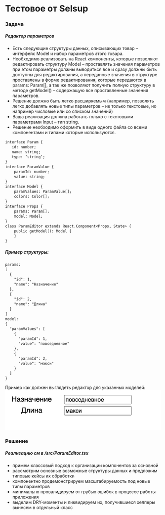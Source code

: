 # Тестовое от Selsup

### Задача
##### Редактор параметров

* Есть следующие структуры данных, описывающих товар – интерфейс Model и набор параметров этого товара. 
* Необходимо реализовать на React компоненты, которые позволяют редактировать структуру Model – проставлять значения параметров при этом параметры должны выводиться все и сразу должны быть доступны для редактирования, а переданные значения в структуре проставлены в форме редактирования, которые передаются в params: Param[], а так же позволяют получить полную структуру в методе getModel() – содержащую все проставленные значения параметров. 
* Решение должно быть легко расширяемым (например, позволять легко добавлять новые типы параметров – не только текстовые, но например числовые или со списком значений) 
* Ваша реализация должна работать только с текстовыми параметрами Input – тип string.
* Решение необходимо оформить в виде одного файла со всеми компонентами и типами которые используются.

```
interface Param {
   id: number;
   name: string;
   type: ‘string’;
}
interface ParamValue {
    paramId: number;
    value: string;
}
interface Model {
    paramValues: ParamValue[];
    colors: Color[];
}
interface Props {
    params: Param[];
    model: Model;
}
class ParamEditor extends React.Component<Props, State> {
    public getModel(): Model {
    }
}
```

##### Пример структуры:
```
params:
[
  {
    "id": 1,
    "name": "Назначение"
  },
  {
    "id": 2,
    "name": "Длина"
  }
]
model:
{
  "paramValues": [
    {
      "paramId": 1,
      "value": "повседневное"
    },
    {
      "paramId": 2,
      "value": "макси"
    }
  ] 
}
```


Пример как должен выглядеть редактор для указанных моделей:
![alt text](./public/image.png)

### Решение
##### Реализацию см в /src/ParamEditor.tsx
* примем классовый подход к организации компонентов за основной
* рассмотрим основные возможные структуры данных и предложим типовые кейсы их обработки
* компонентно продемонстрируем масштабируемость под новые типы параметров
* минимально провалидируем от грубых ошибок в процессе работы приложения
* выделим DRY-моменты и ликвидируем их, получившиеся хелперы вынесем в отдельный класс
